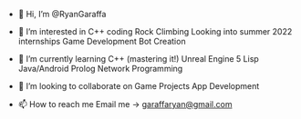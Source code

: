 - 👋 Hi, I’m @RyanGaraffa

- 👀 I’m interested in 
C++ coding
Rock Climbing
Looking into summer 2022 internships
Game Development
Bot Creation

- 🌱 I’m currently learning
C++ (mastering it!)
Unreal Engine 5
Lisp
Java/Android
Prolog
Network Programming

- 💞️ I’m looking to collaborate on 
Game Projects
App Development

- 📫 How to reach me 
Email me -> garaffaryan@gmail.com

<!---
RyanGaraffa/RyanGaraffa is a ✨ special ✨ repository because its `README.md` (this file) appears on your GitHub profile.
You can click the Preview link to take a look at your changes.
--->
